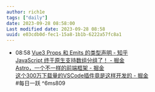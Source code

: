 ```yaml
---
author: rich1e
tags: ["daily"]
date: 2023-09-28 08:58:00
Last modified date: 2023-09-28 08:58
uuid: e03cdb0d-fec1-15a8-1b1b-6222a57fc8a1
---
```


- 08:58 [Vue3 Props 和 Emits 的类型声明 - 知乎](https://zhuanlan.zhihu.com/p/548241641)<br>[JavaScript 终于原生支持数组分组了！ - 掘金](https://juejin.cn/post/7281889329583210511?utm_source=gold_browser_extension)<br>[Astro，一个不一样的前端框架 - 掘金](https://juejin.cn/post/7281474941257973816)<br>[这个300万下载量的VSCode插件竟是这样开发的 - 掘金](https://juejin.cn/post/7267470426292486159)<br>#每日一跃 ^6ms809